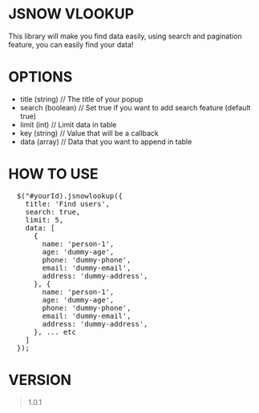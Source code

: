 # JSNOW VLOOKUP
<p>
  This library will make you find data easily, using search and pagination feature, you can easily find your data!
</p>

# OPTIONS
<ul>
  <li>title (string) // The title of your popup</li>
  <li>search (boolean) // Set true if you want to add search feature (default true)</li>
  <li>limit (int) // Limit data in table</li>
  <li>key (string) // Value that will be a callback</li>
  <li>data (array) // Data that you want to append in table</li>
</ul>

# HOW TO USE
<pre>
  $("#yourId).jsnowlookup({
    title: 'Find users',
    search: true,
    limit: 5,
    data: [
      {
        name: 'person-1',
        age: 'dummy-age',
        phone: 'dummy-phone',
        email: 'dummy-email',
        address: 'dummy-address',
      }, {
        name: 'person-1',
        age: 'dummy-age',
        phone: 'dummy-phone',
        email: 'dummy-email',
        address: 'dummy-address',
      }, ... etc
    ]
  });
</pre>

# VERSION
> 1.0.1